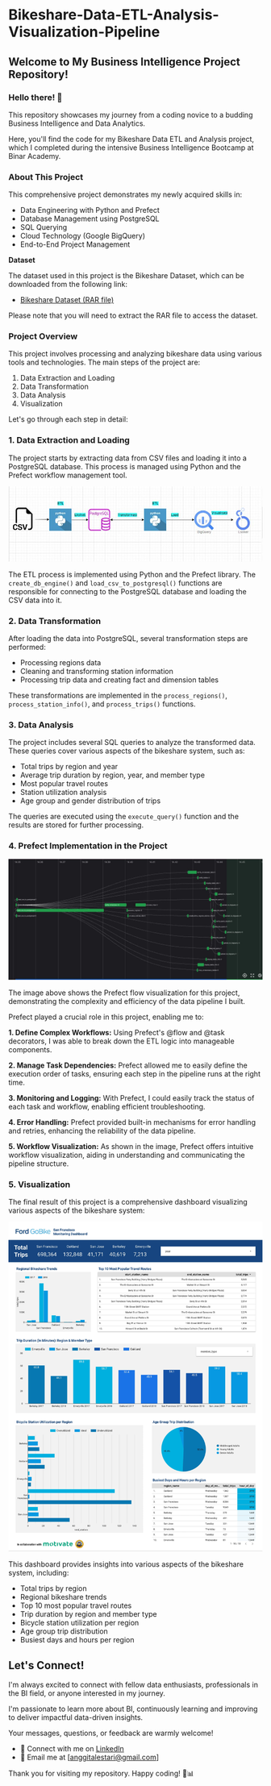 # Bikeshare-Data-ETL-Analysis-Visualization-Pipeline

## Welcome to My Business Intelligence Project Repository!

### Hello there! 👋 

This repository showcases my journey from a coding novice to a budding Business Intelligence and Data Analytics. 

Here, you'll find the code for my Bikeshare Data ETL and Analysis project, which I completed during the intensive Business Intelligence Bootcamp at Binar Academy.

### About This Project

This comprehensive project demonstrates my newly acquired skills in:
* Data Engineering with Python and Prefect
* Database Management using PostgreSQL
* SQL Querying
* Cloud Technology (Google BigQuery)
* End-to-End Project Management

**Dataset** 

The dataset used in this project is the Bikeshare Dataset, which can be downloaded from the following link: 

* [Bikeshare Dataset (RAR file)](https://bikesharedataset.s3.ap-southeast-2.amazonaws.com/Bikeshare_Dataset/Bikeshare_Dataset.rar) 

Please note that you will need to extract the RAR file to access the dataset.


### Project Overview

This project involves processing and analyzing bikeshare data using various tools and technologies. The main steps of the project are:

1. Data Extraction and Loading
2. Data Transformation
3. Data Analysis
4. Visualization

Let's go through each step in detail:

### 1. Data Extraction and Loading

The project starts by extracting data from CSV files and loading it into a PostgreSQL database. This process is managed using Python and the Prefect workflow management tool.

![alt text](https://github.com/AnggitaLestari/End-to-end-pipeline-and-visualization-for-bikeshare/blob/main/Images/system%20diagram.JPG?raw=true)

The ETL process is implemented using Python and the Prefect library. The `create_db_engine()` and `load_csv_to_postgresql()` functions are responsible for connecting to the PostgreSQL database and loading the CSV data into it.

### 2. Data Transformation

After loading the data into PostgreSQL, several transformation steps are performed:
* Processing regions data
* Cleaning and transforming station information
* Processing trip data and creating fact and dimension tables

These transformations are implemented in the `process_regions()`, `process_station_info()`, and `process_trips()` functions.

### 3. Data Analysis

The project includes several SQL queries to analyze the transformed data. These queries cover various aspects of the bikeshare system, such as:
* Total trips by region and year
* Average trip duration by region, year, and member type
* Most popular travel routes
* Station utilization analysis
* Age group and gender distribution of trips

The queries are executed using the `execute_query()` function and the results are stored for further processing.

### 4. Prefect Implementation in the Project

![alt text](https://github.com/AnggitaLestari/End-to-end-pipeline-and-visualization-for-bikeshare/blob/main/Images/prefect%20bikeshare.JPG?raw=true)

The image above shows the Prefect flow visualization for this project, demonstrating the complexity and efficiency of the data pipeline I built.

Prefect played a crucial role in this project, enabling me to:

   **1. Define Complex Workflows:** Using Prefect's @flow and @task decorators, I was able to break down the ETL logic into manageable components.
   
   **2. Manage Task Dependencies:** Prefect allowed me to easily define the execution order of tasks, ensuring each step in the pipeline runs at the right time.

   **3. Monitoring and Logging:** With Prefect, I could easily track the status of each task and workflow, enabling efficient troubleshooting.
   
   **4. Error Handling:** Prefect provided built-in mechanisms for error handling and retries, enhancing the reliability of the data pipeline.
  
   **5. Workflow Visualization:** As shown in the image, Prefect offers intuitive workflow visualization, aiding in understanding and communicating the pipeline structure.

### 5. Visualization

The final result of this project is a comprehensive dashboard visualizing various aspects of the bikeshare system:

![alt text](https://github.com/AnggitaLestari/End-to-end-pipeline-and-visualization-for-bikeshare/blob/main/Images/San_Francisco_Ford_GoBike_Share_Monitoring_Dashboard.jpeg?raw=true)

This dashboard provides insights into various aspects of the bikeshare system, including:
* Total trips by region
* Regional bikeshare trends
* Top 10 most popular travel routes
* Trip duration by region and member type
* Bicycle station utilization per region
* Age group trip distribution
* Busiest days and hours per region

## Let's Connect!

I'm always excited to connect with fellow data enthusiasts, professionals in the BI field, or anyone interested in my journey. 

I'm passionate to learn more about BI, continuously learning and improving to deliver impactful data-driven insights. 

Your messages, questions, or feedback are warmly welcome!

* 💼 Connect with me on [LinkedIn](www.linkedin.com/in/4nggitalestari)
* 📧 Email me at [anggitalestari@gmail.com]


Thank you for visiting my repository. Happy coding! 🚀📊
